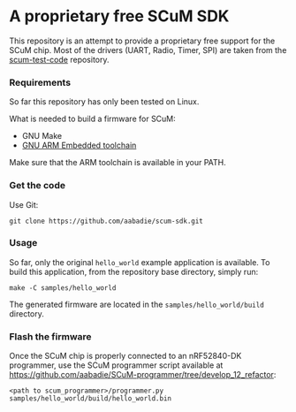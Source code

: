 # A proprietary free SCuM SDK

This repository is an attempt to provide a proprietary free support for the
SCuM chip.
Most of the drivers (UART, Radio, Timer, SPI) are taken from the
[scum-test-code](https://github.com/PisterLab/scum-test-code) repository.

### Requirements

So far this repository has only been tested on Linux.

What is needed to build a firmware for SCuM:
- GNU Make
- [GNU ARM Embedded toolchain](https://developer.arm.com/downloads/-/arm-gnu-toolchain-downloads)

Make sure that the ARM toolchain is available in your PATH.

### Get the code

Use Git:
```
git clone https://github.com/aabadie/scum-sdk.git
```

### Usage

So far, only the original `hello_world` example application is available. To
build this application, from the repository base directory, simply run:

```
make -C samples/hello_world
```

The generated firmware are located in the `samples/hello_world/build` directory.

### Flash the firmware

Once the SCuM chip is properly connected to an nRF52840-DK programmer, use the
SCuM programmer script available at https://github.com/aabadie/SCuM-programmer/tree/develop_12_refactor:

```
<path to scum_programmer>/programmer.py samples/hello_world/build/hello_world.bin
```
